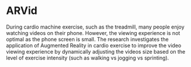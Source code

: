 # ARVid

During cardio machine exercise, such as the treadmill, many people enjoy watching videos on their phone. However, the viewing experience is not optimal as the phone screen is small. The research investigates the application of Augmented Reality in cardio exercise to improve the video viewing experience by dynamically adjusting the videos size based on the level of exercise intensity (such as walking vs jogging vs sprinting).
